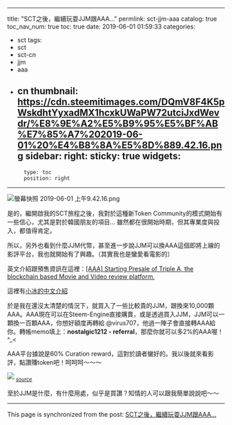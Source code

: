 
---
title: "SCT之後，繼續玩耍JJM跟AAA..."
permlink: sct-jjm-aaa
catalog: true
toc_nav_num: true
toc: true
date: 2019-06-01 01:59:33
categories:
- sct
tags:
- sct
- sct-cn
- jjm
- aaa
- cn
thumbnail: https://cdn.steemitimages.com/DQmV8F4K5pWskdhtYyxadMX1hcxkUWaPW72utciJxdWevdr/%E8%9E%A2%E5%B9%95%E5%BF%AB%E7%85%A7%202019-06-01%20%E4%B8%8A%E5%8D%889.42.16.png
sidebar:
    right:
        sticky: true
widgets:
    -
        type: toc
        position: right
---


![螢幕快照 2019-06-01 上午9.42.16.png](https://cdn.steemitimages.com/DQmV8F4K5pWskdhtYyxadMX1hcxkUWaPW72utciJxdWevdr/%E8%9E%A2%E5%B9%95%E5%BF%AB%E7%85%A7%202019-06-01%20%E4%B8%8A%E5%8D%889.42.16.png)

是的，繼開啟我的SCT旅程之後，我對於這種新Token Community的模式開始有一些信心，尤其是對於韓國朋友的項目... 雖然都在很開始時期，但其專業度與投入，都值得肯定。

所以，另外也看到什麼JJM代幣，甚至進一步說JJM可以換AAA這個即將上線的影評平台，我也就開始有了興趣。（其實我也是蠻愛看電影的）

英文介紹跟預售資訊在這裡：[[AAA] Starting Presale of Triple A, the blockchain based Movie and Video review platform.](https://steemit.com/sct/@jayplayco/aaa-starting-of-presale-of-triple-a-the-blockchain-based-movie-and-video-review-platform)

這裡有[小冰的中文介紹](https://steemit.com/sct/@nostalgic1212/free-talk-as-a-movie-review-writer-i-determined-to-buy-some-aaa-aaa)

於是我在還沒太清楚的情況下，就買入了一些比較貴的JJM，跟換來10,000顆AAA。AAA現在可以在Steem-Engine直接購賣，或是透過買入JJM，JJM可以一顆換一百顆AAA，你想好額度再轉給 @virus707，他過一陣子會直接轉AAA給你。轉帳memo填上：**nostalgic1212 - referral**，那麼你就可以多2%的AAA喔！^_<

AAA平台據說是60% Curation reward，這對於讀者蠻好的。我以後就來看影評，點讚賺token吧！呵呵呵～～～

![](https://steemitimages.com/640x0/https://files.steempeak.com/file/steempeak/jjm13/MyetNIDV-image.png)
<sub>*[source](https://steemit.com/sct/@jayplayco/aaa-starting-of-presale-of-triple-a-the-blockchain-based-movie-and-video-review-platform)*</sub>

至於JJM是什麼，有什麼用處，似乎是買讚？知情的人可以跟我簡單說說吧～～

- - -

This page is synchronized from the post: [SCT之後，繼續玩耍JJM跟AAA...](https://steemit.com/@deanliu/sct-jjm-aaa)
